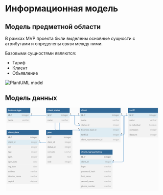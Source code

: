 # Информационная модель

## Модель предметной области

В рамках MVP проекта были выделены основные сущности с атрибутами и определены связи между ними.

Базовыми сущностями являются:

- Тариф
- Клиент
- Обьявление

![PlantUML model](http://www.plantuml.com/plantuml/png/ZLJDYjfG5DxVfxXaAKtfl42PpRn6Xq25XfhCe74XfL2Zq8M2XGeLGQrjroLQfHhr-Whdlb6_ZrWRKqTSJBZtdEzyFtSEtjOYhnhLWugglVN3Hw_g1RhYX-MeyLZM3zNepODITs7aHmqjGzd8IfQoix5-fxGkoKWI-IrpV7Vii2O3L4Sy0J-H2Kyobi_ozL3zQJy0kv2L_IXBsvGKjxK6nG8D50uaMzlJHB4egOt5u9Im2Iw3Ze6kmIG-CpRn5wlt_znEE0dI9cOJO5SsndrZk_UI7eEWXIX7HPxa1-1Rz84vLBvn4DxQqDgnSXTuVYKd1aJ2MBPzuM66OiWBGqqovyS7W24hNS9n2sFm2NiTMT__nzq7p_wvjYtmRFWCHvzJIKc0RvAnrmCjKuQqCU65vAI3Kp1GY9Slb4Bx5srYXh9us2m80P_uhw3HOkCxPE6QrFbWOvdPhkt9F6jHEqk1pfuYnHVAd575Th9Ck1iWjc9eoNQVI6QAIjWVAacVWqJ97cLJC2k6VEfajqkkwzmyApdNxz3flFE2mwxxagSR9xST1TnV533vC1V90QO_IfnzNgLo2_FATQzTBioTOIjwlFpWwhOSliPloHy0)

## Модель данных

<p align="center">
    <img width="500" align="center" src="https://raw.githubusercontent.com/geksogen/TZ_SA_/master/SRS/diagrams/data_model.PNG" alt="demo"/>
</p>